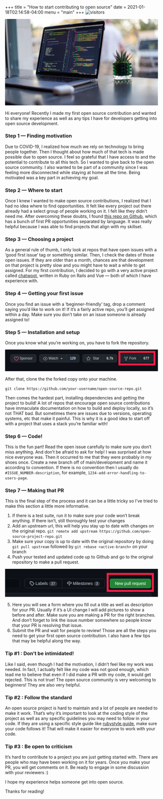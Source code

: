 +++
title =  "How to start contributing to open source"
date =  2021-01-18T02:14:58-04:00
menu = "main"
+++
![visitors](https://visitor-badge.glitch.me/badge?page_id=gucci-ninja-open-source)

![](../../img/james-harrison-vpOeXr5wmR4-unsplash.jpg)

Hi everyone! Recently I made my first open source contribution and wanted to share my experience as well as any tips I have for developers getting into open source development.

### Step 1 — Finding motivation
Due to COVID-19, I realized how much we rely on technology to bring people together. Then I thought about how much of that tech is made possible due to open source. I feel so grateful that I have access to and the potential to contribute to all this tech. So I wanted to give back to the open source community. I also wanted to be part of a community since I was feeling more disconnected while staying at home all the time. Being motivated was a key part in achieving my goal.

### Step 2 — Where to start
Once I knew I wanted to make open source contributions, I realized that I had no idea where to find opportunities. It felt like every project out there already had a select group of people working on it. I felt like they didn’t need me. After overcoming these doubts, I found [this repo on Github](https://github.com/MunGell/awesome-for-beginners), which has a bunch of first PR opportunities separated by language. It was really helpful because I was able to find projects that align with my skillset.

### Step 3 — Choosing a project
As a general rule of thumb, I only look at repos that have open issues with a ‘good first issue’ tag or something similar. Then, I check the dates of those open issues. If they are older than a month, chances are that development on that project is pretty slow and you might have to wait a while to get assigned. For my first contribution, I decided to go with a very active project called [chatwoot](https://github.com/chatwoot/chatwoot), written in Ruby on Rails and Vue — both of which I have experience with.

### Step 4 — Getting your first issue
Once you find an issue with a ‘beginner-friendly’ tag, drop a comment saying you’d like to work on it! If it’s a fairly active repo, you’ll get assigned within a day. Make sure you don’t take on an issue someone is already assigned to!

### Step 5 — Installation and setup
Once you know what you’re working on, you have to fork the repository.

![](../../img/fork.png)

After that, clone the the forked copy onto your machine.

`git clone https://github.com/your-username/open-source-repo.git`

Then comes the hardest part, installing dependencies and getting the project to build! A lot of repos that encourage open source contributions have immaculate documentation on how to build and deploy locally, so it’s not THAT bad. But sometimes there are issues due to versions, operating systems, etc that make it painful. This is why it is a good idea to start off with a project that uses a stack you’re familiar with!

### Step 6 — Code!
This is the fun part! Read the open issue carefully to make sure you don’t miss anything. And don’t be afraid to ask for help! I was surprised at how nice everyone was. Then it occurred to me that they were probably in my shoes once. Create a new branch off of main/development and name it according to convention. If there is no convention then I usually do `#ISSUE_NUMBER-description`, for example, `1234-add-error-handling-to-users-page`.

### Step 7 — Making that PR
This is the final step of the process and it can be a little tricky so I’ve tried to make this section a little more informative.
1. If there is a test suite, run it to make sure your code won’t break anything. If there isn’t, still thoroughly test your changes
2. Add an upstream url, this will help you stay up to date with changes on the original repo. `git remote add upstream https://github.com/open-source-project-repo.git`
3. Make sure your copy is up to date with the original repository by doing `git pull upstream` followed by `git rebase <active-branch>` on your branch
4. Push your tested and updated code up to Github and go to the original repository to make a pull request.

![](../../img/make_pr.png)

5. Here you will see a form where you fill out a title as well as description for your PR. Usually if it’s a UI change I will add pictures to show a before and after. Make sure you are making a PR for the right branches. And don’t forget to link the issue number somewhere so people know that your PR is resolving that issue.
6. Submit the PR and wait for people to review!
Those are all the steps you need to get your first open source contribution. I also have a few tips that may be helpful along the way.

### Tip #1 : Don’t be intimidated!
Like I said, even though I had the motivation, I didn’t feel like my work was needed. In fact, I actually felt like my code was not good enough, which lead me to believe that even if I did make a PR with my code, it would get rejected. This is not true! The open source community is very welcoming to beginners! They are also very helpful.

### Tip #2 : Follow the standard
An open source project is hard to maintain and a lot of people are needed to make it work. That’s why it’s important to look at the coding style of the project as well as any specific guidelines you may need to follow in your code. If they are using a specific style guide like [rubystyle.guide](https://rubystyle.guide/), make sure your code follows it! That will make it easier for everyone to work with your code.

### Tip #3 : Be open to criticism
It’s hard to contribute to a project you are just getting started with. There are people who may have been working on it for years. Once you make your PR, you will get comments on it. Be ready to engage in some discussion with your reviewers :)

I hope my experience helps someone get into open source.

Thanks for reading!